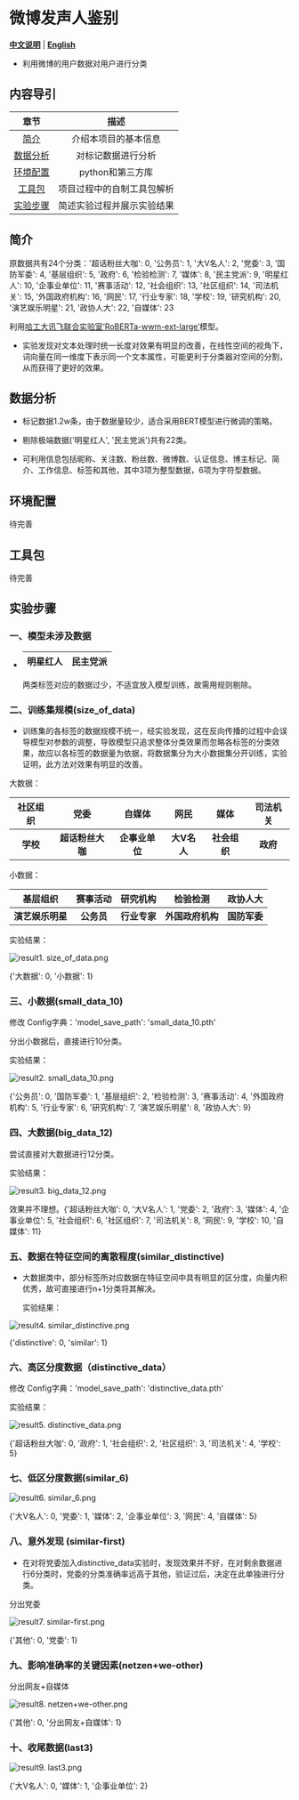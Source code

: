 # 微博发声人鉴别

[**中文说明**](https://github.com/hawkforever5/BERT_User-Classification/blob/main/README.md) | [**English**](https://github.com/hawkforever5/BERT_User-Classification/blob/main/README_EN.md)

- 利用微博的用户数据对用户进行分类

## 内容导引

|                             章节                             |            描述            |
| :----------------------------------------------------------: | :------------------------: |
| [简介](https://github.com/hawkforever5/BERT_User-Classification#简介) |    介绍本项目的基本信息    |
| [数据分析](https://github.com/hawkforever5/BERT_User-Classification#数据分析) |     对标记数据进行分析     |
| [环境配置](https://github.com/hawkforever5/BERT_User-Classification#环境配置) |      python和第三方库      |
| [工具包](https://github.com/hawkforever5/BERT_User-Classification#工具包) | 项目过程中的自制工具包解析 |
| [实验步骤](https://github.com/hawkforever5/BERT_User-Classification#实验步骤) | 简述实验过程并展示实验结果 |

## 简介

原数据共有24个分类：'超话粉丝大咖': 0, '公务员': 1, '大V名人': 2, '党委': 3, '国防军委': 4, '基层组织': 5, '政府': 6, '检验检测': 7, '媒体': 8, '民主党派': 9, '明星红人': 10, '企事业单位': 11, '赛事活动': 12, '社会组织': 13, '社区组织': 14, '司法机关': 15, '外国政府机构': 16, '网民': 17, '行业专家': 18, '学校': 19, '研究机构': 20, '演艺娱乐明星': 21, '政协人大': 22, '自媒体': 23

利用[哈工大讯飞联合实验室‘RoBERTa-wwm-ext-large’](https://github.com/ymcui/Chinese-BERT-wwm)模型。

- 实验发现对文本处理时统一长度对效果有明显的改善，在线性空间的视角下，词向量在同一维度下表示同一个文本属性，可能更利于分类器对空间的分割，从而获得了更好的效果。

## 数据分析

- 标记数据1.2w条，由于数据量较少，适合采用BERT模型进行微调的策略。

- 剔除极端数据('明星红人', '民主党派')共有22类。

- 可利用信息包括昵称、关注数、粉丝数、微博数、认证信息、博主标记、简介、工作信息、标签和其他，其中3项为整型数据，6项为字符型数据。

## 环境配置

待完善

## 工具包

待完善




## 实验步骤

### 一、模型未涉及数据

- | 明星红人 | 民主党派 |
  | :------: | :------: |

  两类标签对应的数据过少，不适宜放入模型训练，故需用规则剔除。

### 二、训练集规模(size_of_data)

- 训练集的各标签的数据规模不统一，经实验发现，这在反向传播的过程中会误导模型对参数的调整，导致模型只追求整体分类效果而忽略各标签的分类效果，故应以各标签的数据量为依据，将数据集分为大小数据集分开训练，实验证明，此方法对效果有明显的改善。

大数据： 

| **社区组织** |     **党委**     |   **自媒体**   |  **网民**   |   **媒体**   | **司法机关** |
| :----------: | :--------------: | :------------: | :---------: | :----------: | :----------: |
|   **学校**   | **超话粉丝大咖** | **企事业单位** | **大V名人** | **社会组织** |   **政府**   |

小数据：

|   **基层组织**   | **赛事活动** | **研究机构** |   **检验检测**   | **政协人大** |
| :--------------: | :----------: | :----------: | :--------------: | :----------: |
| **演艺娱乐明星** |  **公务员**  | **行业专家** | **外国政府机构** | **国防军委** |

实验结果：

![result1. size_of_data.png](https://github.com/hawkforever5/BERT_User-Classification/blob/main/pic/result1.%20size_of_data.png?raw=true)

{'大数据': 0, '小数据': 1}

### 三、小数据(small_data_10)

修改 Config字典：'model_save_path': 'small_data_10.pth'

分出小数据后，直接进行10分类。

实验结果：

![result2. small_data_10.png](https://github.com/hawkforever5/BERT_User-Classification/blob/main/pic/result2.%20small_data_10.png?raw=true)

{'公务员': 0, '国防军委': 1, '基层组织': 2, '检验检测': 3, '赛事活动': 4, '外国政府机构': 5, '行业专家': 6, '研究机构': 7, '演艺娱乐明星': 8, '政协人大': 9}

### 四、大数据(big_data_12)

尝试直接对大数据进行12分类。

实验结果：

![result3. big_data_12.png](https://github.com/hawkforever5/BERT_User-Classification/blob/main/pic/result3.%20big_data_12.png?raw=true)

效果并不理想。{'超话粉丝大咖': 0, '大V名人': 1, '党委': 2, '政府': 3, '媒体': 4, '企事业单位': 5, '社会组织': 6, '社区组织': 7, '司法机关': 8, '网民': 9, '学校': 10, '自媒体': 11}

### 五、数据在特征空间的离散程度(similar_distinctive)

- 大数据类中，部分标签所对应数据在特征空间中具有明显的区分度，向量内积优秀，故可直接进行n+1分类将其解决。

  实验结果：

![result4. similar_distinctive.png](https://github.com/hawkforever5/BERT_User-Classification/blob/main/pic/result4.%20similar_distinctive.png?raw=true)

{'distinctive': 0, 'similar': 1}


### 六、高区分度数据（distinctive_data）

修改 Config字典：'model_save_path': 'distinctive_data.pth'

实验结果：

![result5.  distinctive_data.png](https://github.com/hawkforever5/BERT_User-Classification/blob/main/pic/result5.%20%20distinctive_data.png?raw=true)

{'超话粉丝大咖': 0, '政府': 1, '社会组织': 2, '社区组织': 3, '司法机关': 4, '学校': 5}

### 七、低区分度数据(similar_6)

![result6.  similar_6.png](https://github.com/hawkforever5/BERT_User-Classification/blob/main/pic/result6.%20%20similar_6.png?raw=true)

{'大V名人': 0, '党委': 1, '媒体': 2, '企事业单位': 3, '网民': 4, '自媒体': 5}

### 八、意外发现 (similar-first)

- 在对将党委加入distinctive_data实验时，发现效果并不好，在对剩余数据进行6分类时，党委的分类准确率远高于其他，验证过后，决定在此单独进行分类。

分出党委

![result7.  similar-first.png](https://github.com/hawkforever5/BERT_User-Classification/blob/main/pic/result7.%20%20similar-first.png?raw=true)

{'其他': 0, '党委': 1}

### 九、影响准确率的关键因素(netzen+we-other)

分出网友+自媒体

![result8. netzen+we-other.png](https://github.com/hawkforever5/BERT_User-Classification/blob/main/pic/result8.%20netzen+we-other.png?raw=true)

{'其他': 0, '分出网友+自媒体': 1}

### 十、收尾数据(last3)

![result9. last3.png](https://github.com/hawkforever5/BERT_User-Classification/blob/main/pic/result9.%20last3.png?raw=true)

{'大V名人': 0, '媒体': 1, '企事业单位': 2}

